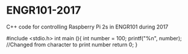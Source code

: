 # ENGR101-2017
C++ code for controlling Raspberry Pi 2s in ENGR101 during 2017
 
#include <stdio.h>
int main (){
        int number = 100;
        printf("%n", number); //Changed from character to print number
return 0;
}

